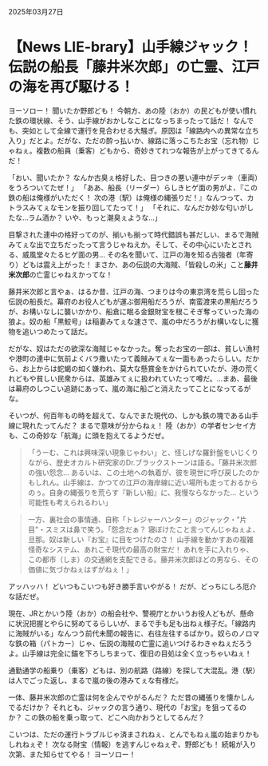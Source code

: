 2025年03月27日

# 【News LIE-brary】山手線ジャック！伝説の船長「藤井米次郎」の亡霊、江戸の海を再び駆ける！

ヨーソロー！ 聞いたか野郎ども！ 今朝方、あの陸（おか）の民どもが使い慣れた鉄の環状線、そう、山手線がおかしなことになっちまったって話だ！ なんでも、突如として全線で運行を見合わせる大騒ぎ。原因は「線路内への異常な立ち入り」だとよ。だがな、ただの酔っ払いか、線路に落っこちたお宝（忘れ物）じゃねぇ。複数の船員（乗客）どもから、奇妙きてれつな報告が上がってきてるんだ！

「おい、聞いたか？ なんか古臭ぇ格好した、目つきの悪い連中がデッキ（車両）をうろついてたぜ！」
「ああ、船長（リーダー）らしきヒゲ面の男がよ、『この鉄の船は俺様がいただく！ 次の港（駅）は俺様の縄張りだ！』なんつって、カトラスみてぇなモンを振り回してたって！」
「それに、なんだか妙な匂いがしたな…ラム酒か？ いや、もっと潮臭ぇような…」

目撃された連中の格好ってのが、揃いも揃って時代錯誤も甚だしい、まるで海賊みてぇな出で立ちだったって言うじゃねえか。そして、その中心にいたとされる、威風堂々たるヒゲ面の男… その名を聞いて、江戸の海を知る古強者（年寄り）どもは震え上がった！ まさか、あの伝説の大海賊、「皆殺しの米」こと**藤井米次郎**の亡霊じゃねえかってな！

藤井米次郎と言やぁ、はるか昔、江戸の海、つまりは今の東京湾を荒らし回った伝説の船長だ。幕府のお役人どもが運ぶ御用船だろうが、南蛮渡来の黒船だろうが、お構いなしに襲いかかり、船倉に眠る金銀財宝を根こそぎ奪っていった海の狼よ。奴の船「黒鮫号」は稲妻みてぇな速さで、嵐の中だろうがお構いなしに獲物を追いつめたって話だ。

だがな、奴はただの欲深な海賊じゃなかった。奪ったお宝の一部は、貧しい漁村や港町の連中に気前よくバラ撒いたって義賊みてぇな一面もあったらしい。だから、お上からは蛇蝎の如く嫌われ、莫大な懸賞金をかけられていたが、港の荒くれどもや貧しい民衆からは、英雄みてぇに扱われていたって噂だ。…まあ、最後は幕府のしつこい追跡にあって、嵐の海に船ごと消えたってことになってるがな。

そいつが、何百年もの時を超えて、なんでまた現代の、しかも鉄の塊である山手線に現れたってんだ？ まるで意味が分からねぇ！ 陸（おか）の学者センセイ方も、この奇妙な「航海」に頭を抱えてるようだぜ。

> 「うーむ、これは興味深い現象じゃわい」と、怪しげな羅針盤をいじくりながら、歴史オカルト研究家のDr.ブラックストーンは語る。「藤井米次郎の強い怨念… あるいは、この土地への執着が、彼を現世に呼び戻したのかもしれん。山手線は、かつての江戸の海岸線に近い場所も走っておるからのぅ。自身の縄張りを荒らす『新しい船』に、我慢ならなかった… という可能性も考えられるわい」

> 一方、裏社会の事情通、自称「トレジャーハンター」のジャック・"片目"・スミスは鼻で笑う。「怨念だぁ？ 寝ぼけたこと言ってんじゃねぇよ、旦那。奴は新しい『お宝』に目をつけたのさ！ 山手線を動かすあの複雑怪奇なシステム、あれこそ現代の最高の財宝だ！ あれを手に入れりゃ、この都市（しま）の交通網を支配できる。藤井米次郎ほどの男なら、その価値に気づかねぇはずがねぇ！」

アッハッハ！ どいつもこいつも好き勝手言いやがる！ だが、どっちにしろ厄介な話だぜ。

現在、JRとかいう陸（おか）の船会社や、警視庁とかいうお役人どもが、懸命に状況把握とやらに努めてるらしいが、まるで手も足も出ねぇ様子だ。「線路内に海賊がいる」なんつう前代未聞の報告に、右往左往するばかり。奴らのノロマな鉄の箱（パトカー）じゃ、伝説の海賊の亡霊に追いつけるわきゃねぇだろうよ。山手線は完全に錨を下ろしちまって、復旧の目処は全く立っちゃいねぇ！

通勤通学の船乗り（乗客）どもは、別の航路（路線）を探して大混乱。港（駅）は人でごった返し、まるで嵐の後の港みてぇな有様だ。

一体、藤井米次郎の亡霊は何を企んでやがるんだ？ ただ昔の縄張りを懐かしんでるだけか？ それとも、ジャックの言う通り、現代の「お宝」を狙ってるのか？ この鉄の船を乗っ取って、どこへ向かおうとしてるんだ？

こいつは、ただの運行トラブルじゃ済まされねぇ、とんでもねぇ嵐の始まりかもしれねぇぞ！ 次なる財宝（情報）を逃すんじゃねぇぞ、野郎ども！ 続報が入り次第、また知らせてやる！ ヨーソロー！